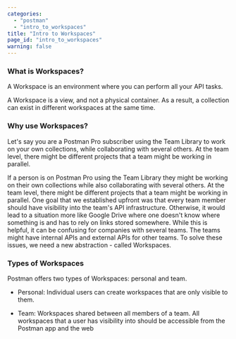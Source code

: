 ```yaml
---
categories:
  - "postman"
  - "intro_to_workspaces"
title: "Intro to Workspaces"
page_id: "intro_to_workspaces"
warning: false
---
```


### What is Workspaces?

A Workspace is an environment where you can perform all your API tasks. 

A Workspace is a view, and not a physical container. As a result, a collection can exist in different workspaces at the same time.

### Why use Workspaces?

Let's say you are a Postman Pro subscriber using the Team Library to work on your own collections, while collaborating with several others. At the team level, there might be different projects that a team might be working in parallel. 

If a person is on Postman Pro using the Team Library they might be working on their own collections while also collaborating with several others. At the team level, there might be different projects that a team might be working in parallel. One goal that we established upfront was that every team member should have visibility into the team's API infrastructure. Otherwise, it would lead to a situation more like Google Drive where one doesn't know where something is and has to rely on links stored somewhere. While this is helpful, it can be confusing for companies with several teams. The teams might have internal APIs and external APIs for other teams.
To solve these issues, we need a new abstraction - called Workspaces.
 
### Types of Workspaces

Postman offers two types of Workspaces: personal and team. 

* Personal: Individual users can create workspaces that are only visible to them.

* Team: Workspaces shared between all members of a team. All workspaces that a user has visibility into should be accessible from the Postman app and the web
